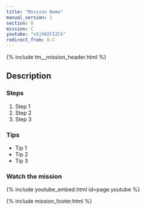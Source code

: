 ```yaml
---
title: "Mission Name"
manual_version: 1
section: 8
mission: C
youtube: "vSjX02FIZCk"
redirect_from: 8-C
---
```


{% include tm__mission_header.html %}

## Description

### Steps

1. Step 1
2. Step 2
3. Step 3

### Tips

* Tip 1
* Tip 2
* Tip 3

### Watch the mission

{% include youtube_embed.html id=page.youtube %}

{% include mission_footer.html %}